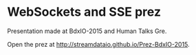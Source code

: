 # WebSockets and SSE prez

Presentation made at BdxIO-2015 and Human Talks Gre.

Open the prez at http://streamdataio.github.io/Prez-BdxIO-2015.

